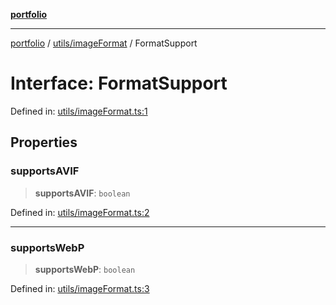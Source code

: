 [**portfolio**](../../../README.md)

***

[portfolio](../../../modules.md) / [utils/imageFormat](../README.md) / FormatSupport

# Interface: FormatSupport

Defined in: [utils/imageFormat.ts:1](https://github.com/tnorlund/Portfolio/blob/3e3d945ebce6ae02901f9c85e671dcd6ab8483a1/portfolio/utils/imageFormat.ts#L1)

## Properties

### supportsAVIF

> **supportsAVIF**: `boolean`

Defined in: [utils/imageFormat.ts:2](https://github.com/tnorlund/Portfolio/blob/3e3d945ebce6ae02901f9c85e671dcd6ab8483a1/portfolio/utils/imageFormat.ts#L2)

***

### supportsWebP

> **supportsWebP**: `boolean`

Defined in: [utils/imageFormat.ts:3](https://github.com/tnorlund/Portfolio/blob/3e3d945ebce6ae02901f9c85e671dcd6ab8483a1/portfolio/utils/imageFormat.ts#L3)
